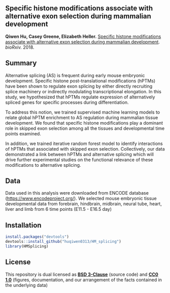 ## Specific histone modifications associate with alternative exon selection during mammalian development

**Qiwen Hu, Casey Greene, Elizabeth Heller.** [Specific histone modifications associate with alternative exon selection during mammalian development](https://doi.org/10.1101/361816). _bioRxiv._ 2018.

## Summary

Alternative splicing (AS) is frequent during early mouse embryonic development. 
Specific histone post-translational modifications (hPTMs) have been shown to regulate exon splicing by either directly recruiting splice machinery or indirectly modulating transcriptional elongation. 
In this study, we hypothesized that hPTMs regulate expression of alternatively spliced genes for specific processes during differentiation.

To address this notion, we trained supervised machine learning models to relate global hPTM enrichment to AS regulation during mammalian tissue development.
We found that specific histone modifications play a dominant role in skipped exon selection among all the tissues and developmental time points examined. 

In addition, we trained iterative random forest model to identify interactions of hPTMs that associated with skipped exon selection.
Collectively, our data demonstrated a link between hPTMs and alternative splicing which will drive further experimental studies on the functional relevance of these modifications to alternative splicing.

## Data
Data used in this analysis were downloaded from ENCODE database (https://www.encodeproject.org/). We selected mouse embryonic tissue developmental data from forebrain, hindbrain, midbrain, neural tube, heart, liver and limb from 6 time points (E11.5 - E16.5 day)

## Installation

```r
install.packages("devtools")
devtools::install_github("huqiwen0313/HM_splicing")
library(HMSplicing)
```

## License 

This repository is dual licensed as **[BSD 3-Clause](https://github.com/huqiwen0313/HM_splicing/blob/master/LICENSE_BSD-3.md)** (source code) and **[CC0 1.0](https://github.com/huqiwen0313/HM_splicing/blob/master/license_CC0.md)** (figures, documentation, and our arrangement of the facts contained in the underlying data)

